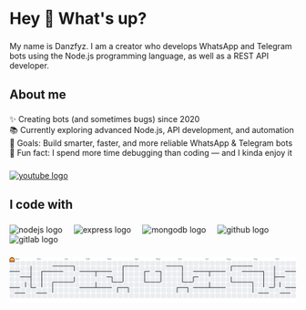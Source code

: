 <h1 align="left">Hey 👋 What's up?</h1>

###

<p align="left">My name is Danzfyz. I am a creator who develops WhatsApp and Telegram bots using the Node.js programming language, as well as a REST API developer.</p>

###

<h2 align="left">About me</h2>

###

<p align="left">✨ Creating bots (and sometimes bugs) since 2020<br>📚 Currently exploring advanced Node.js, API development, and automation<br>🎯 Goals: Build smarter, faster, and more reliable WhatsApp & Telegram bots<br>🎲 Fun fact: I spend more time debugging than coding — and I kinda enjoy it</p>

###

<div align="left">
  <a href="https://www.youtube.com/@nexzra" target="_blank">
    <img src="https://raw.githubusercontent.com/maurodesouza/profile-readme-generator/master/src/assets/icons/social/youtube/default.svg" width="52" height="40" alt="youtube logo"  />
  </a>
</div>

###

<h2 align="left">I code with</h2>

###

<div align="left">
  <img src="https://cdn.jsdelivr.net/gh/devicons/devicon/icons/nodejs/nodejs-original.svg" height="40" alt="nodejs logo"  />
  <img width="12" />
  <img src="https://cdn.jsdelivr.net/gh/devicons/devicon/icons/express/express-original.svg" height="40" alt="express logo"  />
  <img width="12" />
  <img src="https://cdn.jsdelivr.net/gh/devicons/devicon/icons/mongodb/mongodb-original.svg" height="40" alt="mongodb logo"  />
  <img width="12" />
  <img src="https://cdn.jsdelivr.net/gh/devicons/devicon/icons/github/github-original.svg" height="40" alt="github logo"  />
  <img width="12" />
  <img src="https://cdn.jsdelivr.net/gh/devicons/devicon/icons/gitlab/gitlab-original.svg" height="40" alt="gitlab logo"  />
</div>

###

<picture>
  <source media="(prefers-color-scheme: dark)" srcset="https://raw.githubusercontent.com/danzfyz/danzfyz/output/pacman-contribution-graph-dark.svg">
  <source media="(prefers-color-scheme: light)" srcset="https://raw.githubusercontent.com/danzfyz/danzfyz/output/pacman-contribution-graph.svg">
  <img alt="pacman contribution graph" src="https://raw.githubusercontent.com/danzfyz/danzfyz/output/pacman-contribution-graph.svg">
</picture>

###
